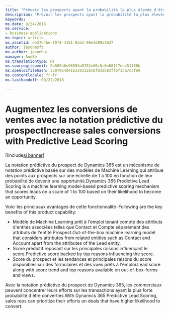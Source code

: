 ```yaml
---
title: "Prévoir les prospects ayant la probabilité la plus élevée d'être inclus dans les opportunités"
description: "Prévoir les prospects ayant la probabilité la plus élevée d'être inclus dans les opportunités"
keywords: 
ms.date: 9/24/2018
ms.service:
- business-applications
ms.topic: article
ms.assetid: de27d4be-f0f8-4151-8ab1-96e3d89a2637
author: jasonmsft
ms.author: jasonhui
manager: AnnBe
ms.translationtype: HT
ms.sourcegitcommit: 9a509b6e98583d8782e00c5c0e081f7ec451180b
ms.openlocfilehash: 3507964d41b330312bc8f03ab83ffbf1ca7c3fe9
ms.contentlocale: fr-fr
ms.lasthandoff: 09/22/2018

---
```


# <a name="increase-sales-conversions-with-predictive-lead-scoring"></a><span data-ttu-id="03419-103">Augmentez les conversions de ventes avec la notation prédictive du prospect</span><span class="sxs-lookup"><span data-stu-id="03419-103">Increase sales conversions with Predictive Lead Scoring</span></span>

[!include[ai banner](../includes/ai.md)] 

<span data-ttu-id="03419-104">La notation prédictive du prospect de Dynamics 365 est un mécanisme de notation prédictive basée sur des modèles de Machine Learning qui attribue des points aux prospects sur une échelle de 1 à 100 en fonction de leur probabilité de devenir une opportunité.</span><span class="sxs-lookup"><span data-stu-id="03419-104">Dynamics 365 Predictive Lead Scoring is a machine learning model-based predictive scoring mechanism that scores leads on a scale of 1 to 100 based on their likelihood to become an opportunity.</span></span> 

<span data-ttu-id="03419-105">Voici les principaux avantages de cette fonctionnalité :</span><span class="sxs-lookup"><span data-stu-id="03419-105">Following are the key benefits of this product capability:</span></span> 

-  <span data-ttu-id="03419-106">Modèle de Machine Learning prêt à l'emploi tenant compte des attributs d'entités associées telles que Contact et Compte séparément des attributs de l'entité Prospect.</span><span class="sxs-lookup"><span data-stu-id="03419-106">Out-of-the-box machine learning model that considers attributes from related entities such as Contact and Account apart from the attributes of the Lead entity.</span></span> 
-  <span data-ttu-id="03419-107">Score prédictif reposant sur les principales raisons influençant le score.</span><span class="sxs-lookup"><span data-stu-id="03419-107">Predictive score backed by top reasons influencing the score.</span></span> 
-  <span data-ttu-id="03419-108">Score du prospect et les tendances et principales raisons du score disponibles sur des formulaires et des vues prêts à l'emploi.</span><span class="sxs-lookup"><span data-stu-id="03419-108">Lead score along with score trend and top reasons available on out-of-box-forms and views.</span></span> 

<span data-ttu-id="03419-109">Avec la notation prédictive du prospect de Dynamics 365, les commerciaux peuvent concentrer leurs efforts sur les transactions ayant la plus forte probabilité d'être converties.</span><span class="sxs-lookup"><span data-stu-id="03419-109">With Dynamics 365 Predictive Lead Scoring, sales reps can prioritize their efforts on deals that have higher likelihood to convert.</span></span> 

